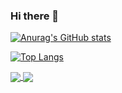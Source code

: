 ### Hi there 👋

[![Anurag's GitHub stats](https://github-readme-stats.vercel.app/api?username=andersontrkz&hide=stars,issues&count_private=true&show_icons=true&theme=vision-friendly-dark)](https://github.com/andersontrkz/github-readme-stats)

[![Top Langs](https://github-readme-stats.vercel.app/api/top-langs/?username=andersontrkz&layout=compact&theme=vision-friendly-dark)](https://github.com/andersontrkz/github-readme-stats)

<a href="https://github.com/andersontrkz/github-readme-stats">
  <img align="center" src="https://github-readme-stats.vercel.app/api/pin/?username=andersontrkz&repo=github-readme-stats" />
</a>
<a href="https://github.com/andersontrkz/convoychat">
  <img align="center" src="https://github-readme-stats.vercel.app/api/pin/?username=andersontrkz&repo=convoychat" />
</a>

<!--
**andersontrkz/andersontrkz** is a ✨ _special_ ✨ repository because its `README.md` (this file) appears on your GitHub profile.

Here are some ideas to get you started:

- 🔭 I’m currently working on ...
- 🌱 I’m currently learning ...
- 👯 I’m looking to collaborate on ...
- 🤔 I’m looking for help with ...
- 💬 Ask me about ...
- 📫 How to reach me: ...
- 😄 Pronouns: ...
- ⚡ Fun fact: ...
-->
